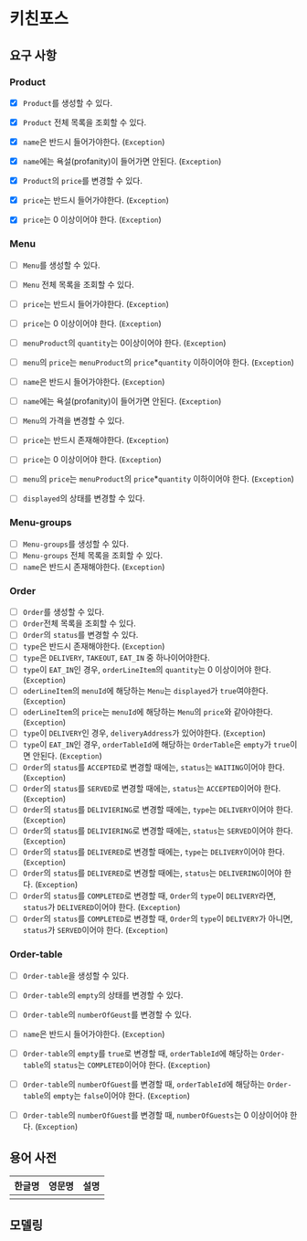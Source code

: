 # 키친포스

## 요구 사항
### Product
- [x] `Product`를 생성할 수 있다.
- [x] `Product` 전체 목록을 조회할 수 있다.
- [x] `name`은 반드시 들어가야한다. (`Exception`)
- [x] `name`에는 욕설(profanity)이 들어가면 안된다. (`Exception`)

- [x] `Product`의 `price`를 변경할 수 있다.
- [x] `price`는 반드시 들어가야한다. (`Exception`)
- [x] `price`는 0 이상이어야 한다. (`Exception`)

### Menu 
- [ ] `Menu`를 생성할 수 있다.
- [ ] `Menu` 전체 목록을 조회할 수 있다.
- [ ] `price`는 반드시 들어가야한다. (`Exception`)
- [ ] `price`는 0 이상이어야 한다. (`Exception`)
- [ ] `menuProduct`의 `quantity`는 0이상이어야 한다. (`Exception`)
- [ ] `menu`의 `price`는 `menuProduct`의 `price`*`quantity` 이하이어야 한다. (`Exception`)
- [ ] `name`은 반드시 들어가야한다. (`Exception`)
- [ ] `name`에는 욕설(profanity)이 들어가면 안된다. (`Exception`)

- [ ] `Menu`의 가격을 변경할 수 있다.
- [ ] `price`는 반드시 존재해야한다. (`Exception`)
- [ ] `price`는 0 이상이어야 한다. (`Exception`)
- [ ] `menu`의 `price`는 `menuProduct`의 `price`*`quantity` 이하이어야 한다. (`Exception`)
- [ ] `displayed`의 상태를 변경할 수 있다.

### Menu-groups 
- [ ] `Menu-groups`를 생성할 수 있다.
- [ ] `Menu-groups` 전체 목록을 조회할 수 있다.
- [ ] `name`은 반드시 존재해야한다. (`Exception`)

### Order
- [ ] `Order`를 생성할 수 있다.
- [ ] `Order`전체 목록을 조회할 수 있다.
- [ ] `Order`의 `status`를 변경할 수 있다.
- [ ] `type`은 반드시 존재해야한다. (`Exception`)
- [ ] `type`은 `DELIVERY`, `TAKEOUT`, `EAT_IN` 중 하나이어야한다.
- [ ] `type`이 `EAT_IN`인 경우, `orderLineItem`의 `quantity`는 0 이상이어야 한다. (`Exception`)
- [ ] `oderLineItem`의 `menuId`에 해당하는 `Menu`는 `displayed`가 `true`여야한다. (`Exception`)
- [ ] `oderLineItem`의 `price`는 `menuId`에 해당하는 `Menu`의 `price`와 같아야한다. (`Exception`)
- [ ] `type`이 `DELIVERY`인 경우, `deliveryAddress`가 있어야한다. (`Exception`)
- [ ] `type`이 `EAT_IN`인 경우, `orderTableId`에 해당하는 `OrderTable`은 `empty`가 `true`이면 안된다. (`Exception`)
- [ ] `Order`의 `status`를 `ACCEPTED`로 변경할 때에는, `status`는 `WAITING`이어야 한다. (`Exception`)
- [ ] `Order`의 `status`를 `SERVED`로 변경할 때에는, `status`는 `ACCEPTED`이어야 한다. (`Exception`)
- [ ] `Order`의 `status`를 `DELIVIERING`로 변경할 때에는, `type`는 `DELIVERY`이어야 한다. (`Exception`)
- [ ] `Order`의 `status`를 `DELIVIERING`로 변경할 때에는, `status`는 `SERVED`이어야 한다. (`Exception`)
- [ ] `Order`의 `status`를 `DELIVERED`로 변경할 때에는, `type`는 `DELIVERY`이어야 한다. (`Exception`)
- [ ] `Order`의 `status`를 `DELIVERED`로 변경할 때에는, `status`는 `DELIVERING`이어야 한다. (`Exception`)
- [ ] `Order`의 `status`를 `COMPLETED`로 변경할 때, `Order`의 `type`이 `DELIVERY`라면, `status`가 `DELIVERED`이어야 한다. (`Exception`)
- [ ] `Order`의 `status`를 `COMPLETED`로 변경할 때, `Order`의 `type`이 `DELIVERY`가 아니면, `status`가 `SERVED`이어야 한다. (`Exception`)

### Order-table
- [ ] `Order-table`을 생성할 수 있다.
- [ ] `Order-table`의 `empty`의 상태를 변경할 수 있다.
- [ ] `Order-table`의 `numberOfGeust`를 변경할 수 있다.
- [ ] `name`은 반드시 들어가야한다. (`Exception`)
- [ ] `Order-table`의 `empty`를 `true`로 변경할 때, `orderTableId`에 해당하는 `Order-table`의 `status`는 `COMPLETED`이어야 한다. (`Exception`)
- [ ] `Order-table`의 `numberOfGuest`를 변경할 때, `orderTableId`에 해당하는 `Order-table`의 `empty`는 `false`이어야 한다. (`Exception`)
- [ ] `Order-table`의 `numberOfGuest`를 변경할 때, `numberOfGuests`는 0 이상이어야 한다. (`Exception`)
  

## 용어 사전

| 한글명 | 영문명 | 설명 |
| --- | --- | --- |
|  |  |  |

## 모델링
